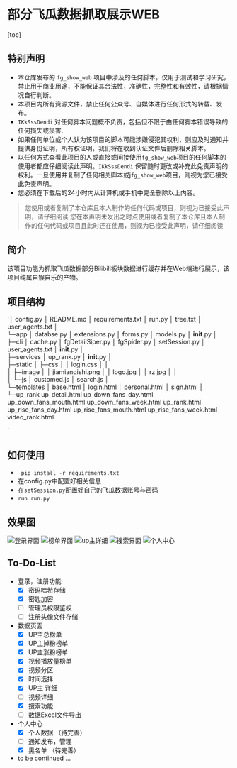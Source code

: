 # 部分飞瓜数据抓取展示WEB

[toc]

## 特别声明

* 本仓库发布的 `fg_show_web` 项目中涉及的任何脚本，仅用于测试和学习研究，禁止用于商业用途，不能保证其合法性，准确性，完整性和有效性，请根据情况自行判断。
* 本项目内所有资源文件，禁止任何公众号、自媒体进行任何形式的转载、发布。
* `IKkSssDendi` 对任何脚本问题概不负责，包括但不限于由任何脚本错误导致的任何损失或损害.
* 如果任何单位或个人认为该项目的脚本可能涉嫌侵犯其权利，则应及时通知并提供身份证明，所有权证明，我们将在收到认证文件后删除相关脚本。
* 以任何方式查看此项目的人或直接或间接使用`fg_show_web`项目的任何脚本的使用者都应仔细阅读此声明。`IKkSssDendi` 保留随时更改或补充此免责声明的权利。一旦使用并复制了任何相关脚本或j`fg_show_web`项目，则视为您已接受此免责声明。
* 您必须在下载后的24小时内从计算机或手机中完全删除以上内容。

>您使用或者复制了本仓库且本人制作的任何代码或项目，则视为已接受此声明，请仔细阅读
您在本声明未发出之时点使用或者复制了本仓库且本人制作的任何代码或项目且此时还在使用，则视为已接受此声明，请仔细阅读

## 简介
该项目功能为抓取飞瓜数据部分Bilibili板块数据进行缓存并在Web端进行展示，该项目纯属自娱自乐的产物。

## 项目结构

`│  config.py
│  README.md
│  requirements.txt
│  run.py
│  tree.txt
│  user_agents.txt
│  
└─app
    │  databse.py
    │  extensions.py
    │  forms.py
    │  models.py
    │  __init__.py
    │  
    ├─cli
    │      cache.py
    │      fgDetailSiper.py
    │      fgSpider.py
    │      setSession.py
    │      user_agents.txt
    │      __init__.py
    │      
    ├─services
    │      up_rank.py
    │      __init__.py
    │      
    ├─static
    │  ├─css
    │  │      login.css
    │  │      
    │  ├─image
    │  │      jiamianqishi.png
    │  │      logo.jpg
    │  │      rz.jpg
    │  │      
    │  └─js
    │          customed.js
    │          search.js
    │          
    └─templates
        │  base.html
        │  login.html
        │  personal.html
        │  sign.html
        │  
        └─up_rank
                up_detail.html
                up_down_fans_day.html
                up_down_fans_mouth.html
                up_down_fans_week.html
                up_rank.html
                up_rise_fans_day.html
                up_rise_fans_mouth.html
                up_rise_fans_week.html
                video_rank.html
                
`

## 如何使用
* ` pip install -r requirements.txt`
* 在config.py中配置好相关信息
* 在`setSession.py`配置好自己的飞瓜数据账号与密码
* `run run.py`

## 效果图
![登录界面](https://i.loli.net/2021/05/19/21uwORALtJVN6Pa.png)
![榜单界面](https://i.loli.net/2021/05/19/FnOjMf4yPLYXIH2.png)
![up主详细](https://i.loli.net/2021/05/19/76b5iFBmSruDPQA.png)
![搜索界面](https://i.loli.net/2021/05/19/FJIpRsv3Aynb5tL.png)
![个人中心](https://i.loli.net/2021/05/19/yAgQKXrf1ujhOnU.png)

## To-Do-List

- 登录，注册功能
  - [x] 密码哈希存储
  - [x] 密匙加密 
  - [ ] 管理员权限鉴权
  - [ ] 注册头像文件存储
- 数据页面
  - [x] UP主总榜单  
  - [x] UP主掉粉榜单
   - [x] UP主涨粉榜单
   - [x] 视频播放量榜单
   - [x] 视频分区
   - [x] 时间选择
   - [x] UP主 详细
   - [ ] 视频详细
   - [x] 搜索功能
   - [ ] 数据Excel文件导出
 - 个人中心
   - [x] 个人数据 （待完善）
   - [ ] 通知发布，管理
   - [x] 黑名单 （待完善）
- to be continued ...